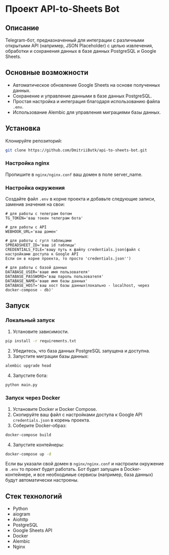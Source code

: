 # Проект API-to-Sheets Bot

## Описание

Telegram-бот, предназначенный для интеграции с различными открытыми API (например, JSON Placeholder) с целью извлечения,
обработки и сохранения данных в базе данных PostgreSQL и Google Sheets.

## Основные возможности

- Автоматическое обновление Google Sheets на основе полученных данных.
- Сохранение и управление данными в базе данных PostgreSQL.
- Простая настройка и интеграция благодаря использованию файла `.env`.
- Использование Alembic для управления миграциями базы данных.

## Установка

Клонируйте репозиторий:

```bash
git clone https://github.com/DmitriiButk/api-to-sheets-bot.git
```

### Настройка nginx

Пропишите в `nginx/nginx.conf` ваш домен в поле server_name.

### Настройка окружения

Создайте файл `.env` в корне проекта и добавьте следующие записи, заменив значения на свои:

```plaintext
# для работы с телеграм ботом
TG_TOKEN='ваш токен телеграм бота'

# для работы с API
WEBHOOK_URL='ваш домен'

# для работы с гугл таблицами
SPREADSHEET_ID='ваш id таблицы'
CREDENTIALS_FILE='вашу путь к файлу credentials.json(файл с настройками доступа к Google API
Если он в корне проекта, то просто 'credentials.json'')

# для работы с базой данных
DATABASE_USER='ваше имя пользователя'
DATABASE_PASSWORD='ваш пароль пользователя'
DATABASE_NAME='ваше имя базы данных'
DATABASE_HOST='ваш хост базы данных(локально - localhost, через docker-compose - db)'
```

## Запуск

### Локальный запуск

1. Установите зависимости.

```bash
pip install -r requirements.txt
```

2. Убедитесь, что база данных PostgreSQL запущена и доступна.
3. Запустите миграции базы данных:

```bash
alembic upgrade head
```

4. Запустите бота:

 ```bash
python main.py
 ```

### Запуск через Docker

1. Установите Docker и Docker Compose.
2. Скопируйте ваш файл с настройками доступа к Google API `credentials.json` в корень проекта.
3. Соберите Docker-образ:

```bash
docker-compose build
```

4. Запустите контейнеры:

```bash
docker-compose up -d
```

Если вы указали свой домен в `nginx/nginx.conf` и настроили окружение в `.env` то проект будет работать.
Бот будет запущен в Docker-контейнере, и все необходимые сервисы (например, база данных) будут автоматически настроены.

## Стек технологий

- Python
- aiogram
- Aiohttp
- PostgreSQL
- Google Sheets API
- Docker
- Alembic
- Nginx